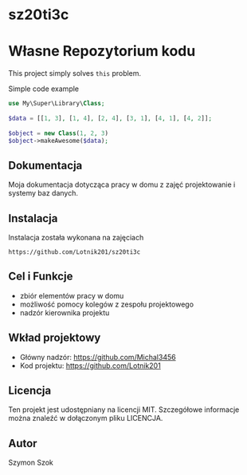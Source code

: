 # sz20ti3c
# Własne Repozytorium kodu
 
This project simply solves `this` problem.
 
Simple code example 
 
```php
use My\Super\Library\Class;
 
$data = [[1, 3], [1, 4], [2, 4], [3, 1], [4, 1], [4, 2]];
 
$object = new Class(1, 2, 3)
$object->makeAwesome($data);
```
 
## Dokumentacja
 
Moja dokumentacja dotycząca pracy w domu z zajęć projektowanie i systemy baz danych.
 
## Instalacja
 
Instalacja została wykonana na zajęciach
 
```
https://github.com/Lotnik201/sz20ti3c
```
 
## Cel i Funkcje
 
* zbiór elementów pracy w domu
* możliwość pomocy kolegów z zespołu projektowego
* nadzór kierownika projektu
 
## Wkład projektowy
 
* Główny nadzór: https://github.com/Michal3456
* Kod projektu: https://github.com/Lotnik201

 
## Licencja
 
Ten projekt jest udostępniany na licencji MIT. Szczegółowe informacje można znaleźć w dołączonym pliku LICENCJA.
 
## Autor
 
Szymon Szok
